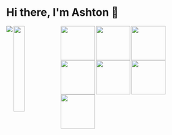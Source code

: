 # Hi there, I'm Ashton 👋

<img align="left" src="https://github-readme-stats.vercel.app/api?username=Ash-Tafirenyika&show_icons=true&theme=radical" />
<img align="left" width="24%" src="https://github-readme-stats.vercel.app/api/top-langs/?username=Ash-Tafirenyika&layout=compact)](https://github.com/anuraghazra/github-readme-stats" />
<img align="left" width="90px" src="https://img.shields.io/badge/javascript-%23323330.svg?style=for-the-badge&logo=javascript&logoColor=%23F7DF1E" />
<img align="left" width="90px" src="https://img.shields.io/badge/python-3670A0?style=for-the-badge&logo=python&logoColor=ffdd54" />
<img align="left" width="90px" src="https://img.shields.io/badge/django-%23092E20.svg?style=for-the-badge&logo=django&logoColor=white" />
<img align="left" width="90px" src="https://img.shields.io/badge/c++-%2300599C.svg?style=for-the-badge&logo=c%2B%2B&logoColor=white" />
<img align="left" width="90px" src="https://img.shields.io/badge/css3-%231572B6.svg?style=for-the-badge&logo=css3&logoColor=white" />
<img align="left" width="90px" src="https://img.shields.io/badge/php-%23777BB4.svg?style=for-the-badge&logo=php&logoColor=white" />
<img align="left" width="90px" src="https://img.shields.io/badge/java-%23ED8B00.svg?style=for-the-badge&logo=java&logoColor=white" />





